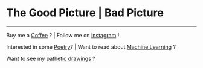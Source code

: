 # The Good Picture | Bad Picture 

_________________

Buy me a [Coffee](https://www.paypal.me/stanad) ? | Follow me on [Instagram](https://www.instagram.com/stan.ad) !

Interested in some [Poetry](https://iamadarsh.wordpress.com)? | Want to read about [Machine Learning](https://www.dataninja.in) ?

Want to see my [pathetic drawings](https://thegoodbadpicture.now.sh) ?

